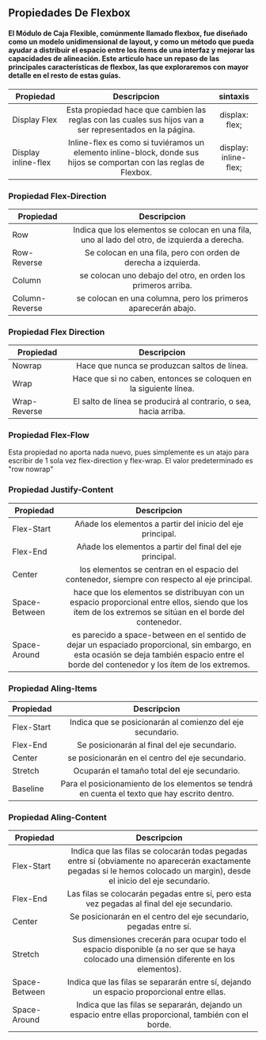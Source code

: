 <h2> Propiedades De Flexbox </h2>

<h4>El Módulo de Caja Flexible, comúnmente llamado flexbox, fue diseñado como un modelo unidimensional de layout, y como un método que pueda ayudar a distribuir el espacio entre los ítems de una interfaz y mejorar las capacidades de alineación. Este artículo hace un repaso de las principales características de flexbox, las que exploraremos con mayor detalle en el resto de estas guías.</h4>



| Propiedad     | Descripcion   |sintaxis   |
| ------------- |:-------------:| :--------:|
| Display Flex  | Esta propiedad hace que cambien las reglas con las cuales sus hijos van a ser representados en la página.| displax: flex;         |
|Display inline-flex| Inline-flex es como si tuviéramos un elemento inline-block, donde sus hijos se comportan con las reglas de Flexbox.| display: inline-flex;|

<h3>Propiedad Flex-Direction</h3>

| Propiedad      | Descripcion         |
| ------------- |:-------------:|
| Row        | Indica que los elementos se colocan en una fila, uno al lado del otro, de izquierda a derecha.         |
| Row-Reverse         |Se colocan en una fila, pero con orden de derecha a izquierda.        |
| Column        | se colocan uno debajo del otro, en orden los primeros arriba.         |
| Column-Reverse        | se colocan en una columna, pero los primeros aparecerán abajo.        |

<h3>Propiedad Flex Direction </h3>

| Propiedad      | Descripcion         |
| ------------- |:-------------:|
| Nowrap       | Hace que nunca se produzcan saltos de línea.|
| Wrap        |Hace que si no caben, entonces se coloquen en la siguiente línea.|
| Wrap-Reverse         | El salto de línea se producirá al contrario, o sea, hacia arriba.      |

<h3> Propiedad Flex-Flow </h3>
Esta propiedad no aporta nada nuevo, pues simplemente es un atajo para escribir de 1 sola vez flex-direction y flex-wrap. El valor predeterminado es "row nowrap"

<h3> Propiedad Justify-Content </h3>

| Propiedad      | Descripcion         |
| ------------- |:-------------:|
| Flex-Start       | Añade los elementos a partir del inicio del eje principal.|
| Flex-End        |Añade los elementos a partir del final del eje principal.|
| Center       | los elementos se centran en el espacio del contenedor, siempre con respecto al eje principal.     |
| Space-Between        |hace que los elementos se distribuyan con un espacio proporcional entre ellos, siendo que los ítem de los extremos se sitúan en el borde del contenedor.|
| Space-Around       | es parecido a space-between en el sentido de dejar un espaciado proporcional, sin embargo, en esta ocasión se deja también espacio entre el borde del contenedor y los ítem de los extremos.    |

<h3> Propiedad Aling-Items </h3>

| Propiedad      | Descripcion         |
| ------------- |:-------------:|
| Flex-Start       | Indica que se posicionarán al comienzo del eje secundario.|
| Flex-End        |Se posicionarán al final del eje secundario.|
| Center       | se posicionarán en el centro del eje secundario.|
| Stretch        |Ocuparán el tamaño total del eje secundario. |
| Baseline      | Para el posicionamiento de los elementos se tendrá en cuenta el texto que hay escrito dentro.|


<h3> Propiedad Aling-Content </h3>

| Propiedad      | Descripcion         |
| ------------- |:-------------:|
| Flex-Start       | Indica que las filas se colocarán todas pegadas entre sí (obviamente no aparecerán exactamente pegadas si le hemos colocado un margin), desde el inicio del eje secundario.|
| Flex-End        |Las filas se colocarán pegadas entre sí, pero esta vez pegadas al final del eje secundario.|
| Center       | Se posicionarán en el centro del eje secundario, pegadas entre sí.|
| Stretch        |Sus dimensiones crecerán para ocupar todo el espacio disponible (a no ser que se haya colocado una dimensión diferente en los elementos).|
| Space-Between      | Indica que las filas se separarán entre sí, dejando un espacio proporcional entre ellas.|
| Space-Around      | Indica que las filas se separarán, dejando un espacio entre ellas proporcional, también con el borde.|